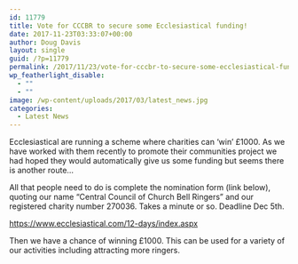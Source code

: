 ```yaml
---
id: 11779
title: Vote for CCCBR to secure some Ecclesiastical funding!
date: 2017-11-23T03:33:07+00:00
author: Doug Davis
layout: single
guid: /?p=11779
permalink: /2017/11/23/vote-for-cccbr-to-secure-some-ecclesiastical-funding/
wp_featherlight_disable:
  - ""
  - ""
image: /wp-content/uploads/2017/03/latest_news.jpg
categories:
  - Latest News
---
```

Ecclesiastical are running a scheme where charities can ‘win’ £1000. As we have worked with them recently to promote their communities project we had hoped they would automatically give us some funding but seems there is another route&#8230;

All that people need to do is complete the nomination form (link below), quoting our name &#8220;Central Council of Church Bell Ringers&#8221; and our registered charity number 270036. Takes a minute or so. Deadline Dec 5th.

https://www.ecclesiastical.com/12-days/index.aspx

Then we have a chance of winning £1000. This can be used for a variety of our activities including attracting more ringers.
